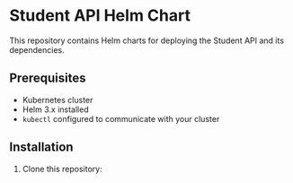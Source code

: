 # Student API Helm Chart

This repository contains Helm charts for deploying the Student API and its dependencies.

## Prerequisites

- Kubernetes cluster
- Helm 3.x installed
- `kubectl` configured to communicate with your cluster

## Installation

1. Clone this repository:
